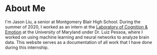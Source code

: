 # About Me

I'm Jason Liu, a senior at Montgomery Blair High School. During the summer of 2020, I worked as an intern at the [Laboratory of Cognition & Emotion](http://www.lce.umd.edu/index.html) at the University of Maryland under Dr. Luiz Pessoa, where I worked on using machine learning and neural networks to analyze brain data. This website serves as a documentation of all work that I have done during this internship.  
